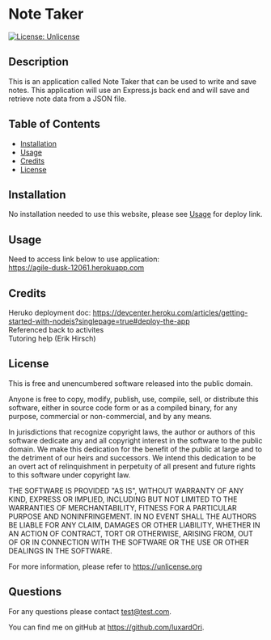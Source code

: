 # Note Taker
  [![License: Unlicense](https://img.shields.io/badge/license-Unlicense-blue.svg)](http://unlicense.org/)

## Description

This is an application called Note Taker that can be used to write and save notes. This application will use an Express.js back end and will save and retrieve note data from a JSON file.

## Table of Contents

- [Installation](#installation)
- [Usage](#usage)
- [Credits](#credits)
- [License](#license)
    
## Installation

No installation needed to use this website, please see [Usage](#usage) for deploy link.

## Usage

Need to access link below to use application:  
https://agile-dusk-12061.herokuapp.com  

## Credits

Heruko deployment doc: https://devcenter.heroku.com/articles/getting-started-with-nodejs?singlepage=true#deploy-the-app  
Referenced back to activites  
Tutoring help (Erik Hirsch)

## License
        
This is free and unencumbered software released into the public domain.

Anyone is free to copy, modify, publish, use, compile, sell, or
distribute this software, either in source code form or as a compiled
binary, for any purpose, commercial or non-commercial, and by any
means.

In jurisdictions that recognize copyright laws, the author or authors
of this software dedicate any and all copyright interest in the
software to the public domain. We make this dedication for the benefit
of the public at large and to the detriment of our heirs and
successors. We intend this dedication to be an overt act of
relinquishment in perpetuity of all present and future rights to this
software under copyright law.

THE SOFTWARE IS PROVIDED "AS IS", WITHOUT WARRANTY OF ANY KIND,
EXPRESS OR IMPLIED, INCLUDING BUT NOT LIMITED TO THE WARRANTIES OF
MERCHANTABILITY, FITNESS FOR A PARTICULAR PURPOSE AND NONINFRINGEMENT.
IN NO EVENT SHALL THE AUTHORS BE LIABLE FOR ANY CLAIM, DAMAGES OR
OTHER LIABILITY, WHETHER IN AN ACTION OF CONTRACT, TORT OR OTHERWISE,
ARISING FROM, OUT OF OR IN CONNECTION WITH THE SOFTWARE OR THE USE OR
OTHER DEALINGS IN THE SOFTWARE.

For more information, please refer to <https://unlicense.org>

## Questions

For any questions please contact test@test.com.

You can find me on gitHub at https://github.com/luxardOri.
